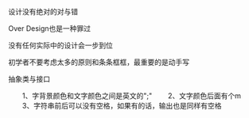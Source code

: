 设计没有绝对的对与错

Over Design也是一种罪过

没有任何实际中的设计会一步到位

初学者不要考虑太多的原则和条条框框，最重要的是动手写

抽象类与接口

　　1、字背景颜色和文字颜色之间是英文的";" 
　　2、文字颜色后面有个m 
　　3、字符串前后可以没有空格，如果有的话，输出也是同样有空格 

